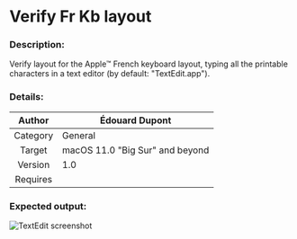 # Verify Fr Kb layout

### Description:
Verify layout for the Apple™ French keyboard layout, typing all the printable characters in a text editor (by default: "TextEdit.app").

### Details:
| Author   | Édouard Dupont |
|   :--:   | -- |
| Category | General |
| Target   | macOS 11.0 "Big Sur" and beyond |
| Version  | 1.0 |
| Requires |  |

### Expected output:
![TextEdit screenshot](https://github.com/th3m1s-42/Ducky-Scripts/blob/main/pict/screenshot001.png)
